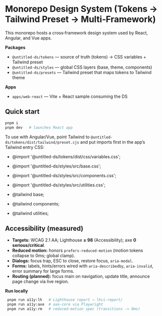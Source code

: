 # Monorepo Design System (Tokens → Tailwind Preset → Multi‑Framework)

This monorepo hosts a cross‑framework design system used by React, Angular, and Vue apps.

**Packages**

- `@untitled-ds/tokens` — source of truth (tokens) → CSS variables + Tailwind preset
- `@untitled-ds/styles` — global CSS layers (base, theme, components)
- `@untitled-ds/presets` — Tailwind preset that maps tokens to Tailwind theme

**Apps**

- `apps/web-react` — Vite + React sample consuming the DS

## Quick start

```bash
pnpm i
pnpm dev   # launches React app
```

To use with Angular/Vue, point Tailwind to `@untitled-ds/tokens/dist/tailwind/preset.cjs` and put
imports first in the app’s Tailwind entry CSS:

- @import '@untitled-ds/tokens/dist/css/variables.css';
- @import '@untitled-ds/styles/src/base.css';
- @import '@untitled-ds/styles/src/components.css';
- @import '@untitled-ds/styles/src/utilities.css';

- @tailwind base;
- @tailwind components;
- @tailwind utilities;

## Accessibility (measured)

- **Targets:** WCAG 2.1 AA; Lighthouse **≥ 98** (Accessibility); axe **0 serious/critical**.
- **Reduced motion:** honors `prefers-reduced-motion` (motion tokens collapse to 0ms; global clamp).
- **Dialogs:** focus trap, ESC to close, restore focus, `aria-modal`.
- **Forms:** labels, hints/errors wired with `aria-describedby`, `aria-invalid`, error summary for
  large forms.
- **Routing (planned):** focus main on navigation, update title, announce page change via live
  region.

**Run locally**

```bash
 pnpm run a11y:lh   # Lighthouse report → lhci-report/
 pnpm run a11y:axe  # axe-core via Playwright
 pnpm run a11y:rm   # reduced-motion spec (transitions -> 0ms)
```

